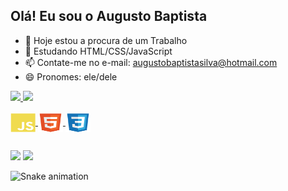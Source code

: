 ## Olá! Eu sou o Augusto Baptista


- 🔭 Hoje estou a procura de um Trabalho
- 🌱 Estudando HTML/CSS/JavaScript
- 📫 Contate-me no e-mail: augustobaptistasilva@hotmail.com
- 😄 Pronomes: ele/dele

<div>
  <a href="https://github.com/augustobaptista">
  <img height="180em" src="https://github-readme-stats.vercel.app/api?username=augustobaptista&show_icons=true&theme=merko&include_all_commits=true&count_private=true"/>
  <img height="180em" src="https://github-readme-stats.vercel.app/api/top-langs/?username=augustobaptista&layout=compact&langs_count=7&theme=merko"/>
</div>
  <div style="display: inline_block"><br>
  <img align="center" alt="Js" height="30" width="40" src="https://raw.githubusercontent.com/devicons/devicon/master/icons/javascript/javascript-plain.svg">
  <img align="center" alt="HTML" height="30" width="40" src="https://raw.githubusercontent.com/devicons/devicon/master/icons/html5/html5-original.svg">
  <img align="center" alt="CSS" height="30" width="40" src="https://raw.githubusercontent.com/devicons/devicon/master/icons/css3/css3-original.svg">
</div>
  
  ##
  
  <div> 
  <a href="https://instagram.com/augustobaptista_" target="_blank"><img src="https://img.shields.io/badge/-Instagram-%23E4405F?style=for-the-badge&logo=instagram&logoColor=white" target="_blank"></a> 
  <a href="https://www.linkedin.com/in/augusto-baptista-da-silva-12a2321b9" target="_blank"><img src="https://img.shields.io/badge/-LinkedIn-%230077B5?style=for-the-badge&logo=linkedin&logoColor=white" target="_blank"></a> 
 
  ![Snake animation](https://github.com/augustobaptista/augustobaptista/blob/output/github-contribution-grid-snake.svg)
 
</div>
